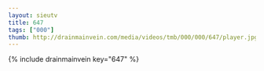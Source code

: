 ```yaml
--- 
layout: sieutv
title: 647
tags: ["000"]
thumb: http://drainmainvein.com/media/videos/tmb/000/000/647/player.jpg
---
```

{% include drainmainvein key="647" %} 
